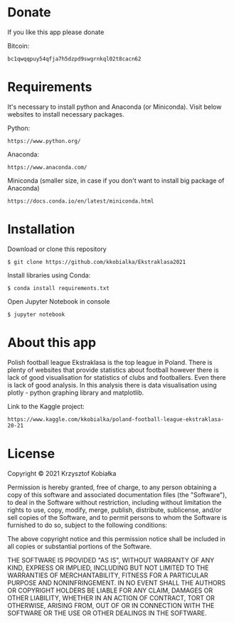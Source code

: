 # Donate

If you like this app please donate

Bitcoin:

```
bc1qwqqpuy54qfja7h5dzpd9swgrnkql02t8cacn62
```

# Requirements

It's necessary to install python and Anaconda (or Miniconda). Visit below websites to install necessary packages.

Python:

```
https://www.python.org/
```

Anaconda:

```
https://www.anaconda.com/
```

Miniconda (smaller size, in case if you don't want to install big package of Anaconda)

```
https://docs.conda.io/en/latest/miniconda.html
```

# Installation

Download or clone this repository

```
$ git clone https://github.com/kkobialka/Ekstraklasa2021
```

Install libraries using Conda:

```
$ conda install requirements.txt
```

Open Jupyter Notebook in console

```
$ jupyter notebook
```

# About this app

Polish football league Ekstraklasa is the top league in Poland. There is plenty of websites that provide statistics about football however there is lack of good visualisation for statistics of clubs and footballers. Even there is lack of good analysis.
In this analysis there is data visualisation using plotly - python graphing library and matplotlib.

Link to the Kaggle project:

```
https://www.kaggle.com/kkobialka/poland-football-league-ekstraklasa-20-21
```

# License

Copyright © 2021 Krzysztof Kobiałka

Permission is hereby granted, free of charge, to any person obtaining a copy of this software and associated documentation files (the "Software"), to deal in the Software without restriction, including without limitation the rights to use, copy, modify, merge, publish, distribute, sublicense, and/or sell copies of the Software, and to permit persons to whom the Software is furnished to do so, subject to the following conditions:

The above copyright notice and this permission notice shall be included in all copies or substantial portions of the Software.

THE SOFTWARE IS PROVIDED "AS IS", WITHOUT WARRANTY OF ANY KIND, EXPRESS OR IMPLIED, INCLUDING BUT NOT LIMITED TO THE WARRANTIES OF MERCHANTABILITY, FITNESS FOR A PARTICULAR PURPOSE AND NONINFRINGEMENT. IN NO EVENT SHALL THE AUTHORS OR COPYRIGHT HOLDERS BE LIABLE FOR ANY CLAIM, DAMAGES OR OTHER LIABILITY, WHETHER IN AN ACTION OF CONTRACT, TORT OR OTHERWISE, ARISING FROM, OUT OF OR IN CONNECTION WITH THE SOFTWARE OR THE USE OR OTHER DEALINGS IN THE SOFTWARE.
